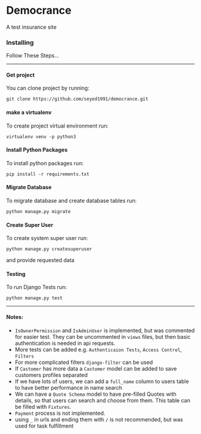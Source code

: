 # Democrance

A test insurance site

### Installing

Follow These Steps...

---
#### Get project
You can clone project by running:
```
git clone https://github.com/seyed1991/democrance.git
```

#### make a virtualenv
To create project virtual environment run:
```
virtualenv venv -p python3
```

#### Install Python Packages
To install python packages run:
```
pip install -r requirements.txt
```

#### Migrate Database

To migrate database and create database tables run:
```
python manage.py migrate
```

#### Create Super User
To create system super user run:

```
python manage.py createsuperuser
```
and provide requested data


#### Testing
To run Django Tests run:
```
python manage.py test
```
---
#### Notes:

- `IsOwnerPermission` and `IsAdminUser` is implemented, but was commented for easier test.
They can be uncommented in `views` files, but then basic authentication is needed in api
requests.
- More tests can be added e.g. `Authenticaion Tests`, `Access Control`, `Filters`
- For more complicated filters `django-filter` can be used
- If `Castomer` has more data a `Castomer` model can be added to save customers profiles
separated
- If we have lots of users, we can add a `full_name` column to users table to have better
performance in name search
- We can have a `Quote Schema` model to have pre-filled Quotes with details, so that users
can search and choose from them. This table can be filled with `Fixtures`.
- `Payment` process is not implemented.
- using `_` in urls and ending them with `/` is not recommended, but was used for task
fulfillment